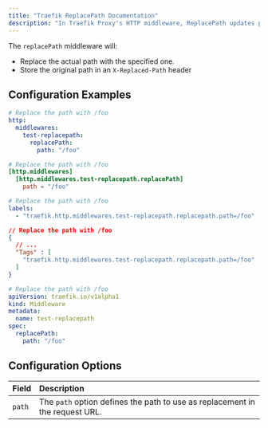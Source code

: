 ```yaml
---
title: "Traefik ReplacePath Documentation"
description: "In Traefik Proxy's HTTP middleware, ReplacePath updates paths before forwarding requests. Read the technical documentation."
---
```


The `replacePath` middleware will:

- Replace the actual path with the specified one.
- Store the original path in an `X-Replaced-Path` header

## Configuration Examples

```yaml tab="Structured (YAML)"
# Replace the path with /foo
http:
  middlewares:
    test-replacepath:
      replacePath:
        path: "/foo"
```

```toml tab="Structured (TOML)"
# Replace the path with /foo
[http.middlewares]
  [http.middlewares.test-replacepath.replacePath]
    path = "/foo"
```

```yaml tab="Labels"
# Replace the path with /foo
labels:
  - "traefik.http.middlewares.test-replacepath.replacepath.path=/foo"
```

```json tab="Tags"
// Replace the path with /foo
{
  // ...
  "Tags" : [
    "traefik.http.middlewares.test-replacepath.replacepath.path=/foo"
  ]
} 
```

```yaml tab="Kubernetes"
# Replace the path with /foo
apiVersion: traefik.io/v1alpha1
kind: Middleware
metadata:
  name: test-replacepath
spec:
  replacePath:
    path: "/foo"
```

## Configuration Options

| Field | Description |
|:------|:------------|
| `path` | The `path` option defines the path to use as replacement in the request URL. |
